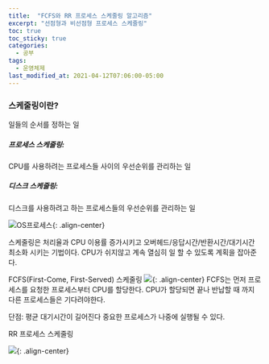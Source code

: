 ```yaml
---
title:  "FCFS와 RR 프로세스 스케줄링 알고리즘"
excerpt: "선점형과 비선점형 프로세스 스케줄링"
toc: true
toc_sticky: true
categories:
  - 공부
tags:
  - 운영체제
last_modified_at: 2021-04-12T07:06:00-05:00
---
```


### 스케줄링이란?  
일들의 순서를 정하는 일  

##### 프로세스 스케줄링: 
CPU를 사용하려는 프로세스들 사이의 우선순위를 관리하는 일  

##### 디스크 스케줄링: 
디스크를 사용하려고 하는 프로세스들의 우선순위를 관리하는 일  

![OS프로세스](https://www.cs.uic.edu/~jbell/CourseNotes/OperatingSystems/images/Chapter3/3_02_ProcessState.jpg){: .align-center}

스케줄링은 처리율과 CPU 이용률 증가시키고 오버헤드/응답시간/반환시간/대기시간 최소화 시키는 기법이다. CPU가 쉬지않고 계속 열심히 일 할 수 있도록 계획을 잡아준다.  

FCFS(First-Come, First-Served) 스케줄링
![](https://www.studytonight.com/operating-system/images/fcfs.png){: .align-center}
FCFS는 먼저 프로세스를 요청한 프로세스부터 CPU를 할당한다. CPU가 할당되면 끝나 반납할 때 까지 다른 프로세스들은 기다려야한다. 

단점: 평균 대기시간이 길어진다
중요한 프로세스가 나중에 실행될 수 있다.


RR 프로세스 스케줄링

![](https://s3.ap-south-1.amazonaws.com/s3.studytonight.com/tutorials/uploads/pictures/1604904974-71449.png){: .align-center}

